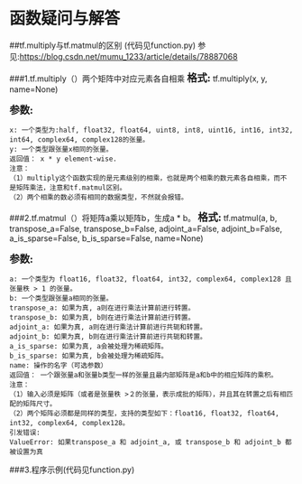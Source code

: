 函数疑问与解答
=======

##tf.multiply与tf.matmul的区别
(代码见function.py)
参见:https://blog.csdn.net/mumu_1233/article/details/78887068

###1.tf.multiply（）两个矩阵中对应元素各自相乘
**<font face="黑体" size=4>格式:</font>** tf.multiply(x, y, name=None) 

**<font face="黑体" size=4>参数: </font>**
~~~
x: 一个类型为:half, float32, float64, uint8, int8, uint16, int16, int32, int64, complex64, complex128的张量。 
y: 一个类型跟张量x相同的张量。 
返回值： x * y element-wise. 
注意： 
（1）multiply这个函数实现的是元素级别的相乘，也就是两个相乘的数元素各自相乘，而不是矩阵乘法，注意和tf.matmul区别。 
（2）两个相乘的数必须有相同的数据类型，不然就会报错。
~~~

###2.tf.matmul（）将矩阵a乘以矩阵b，生成a * b。
**<font face="黑体" size=4>格式:</font>** tf.matmul(a, b, transpose_a=False, transpose_b=False, adjoint_a=False, adjoint_b=False, a_is_sparse=False, b_is_sparse=False, name=None) 

**<font face="黑体" size=4>参数: </font>**

~~~
a: 一个类型为 float16, float32, float64, int32, complex64, complex128 且张量秩 > 1 的张量。 
b: 一个类型跟张量a相同的张量。 
transpose_a: 如果为真, a则在进行乘法计算前进行转置。 
transpose_b: 如果为真, b则在进行乘法计算前进行转置。 
adjoint_a: 如果为真, a则在进行乘法计算前进行共轭和转置。 
adjoint_b: 如果为真, b则在进行乘法计算前进行共轭和转置。 
a_is_sparse: 如果为真, a会被处理为稀疏矩阵。 
b_is_sparse: 如果为真, b会被处理为稀疏矩阵。 
name: 操作的名字（可选参数） 
返回值： 一个跟张量a和张量b类型一样的张量且最内部矩阵是a和b中的相应矩阵的乘积。 
注意： 
（1）输入必须是矩阵（或者是张量秩 >２的张量，表示成批的矩阵），并且其在转置之后有相匹配的矩阵尺寸。 
（2）两个矩阵必须都是同样的类型，支持的类型如下：float16, float32, float64, int32, complex64, complex128。 
引发错误: 
ValueError: 如果transpose_a 和 adjoint_a, 或 transpose_b 和 adjoint_b 都被设置为真
~~~

###3.程序示例(代码见function.py)
